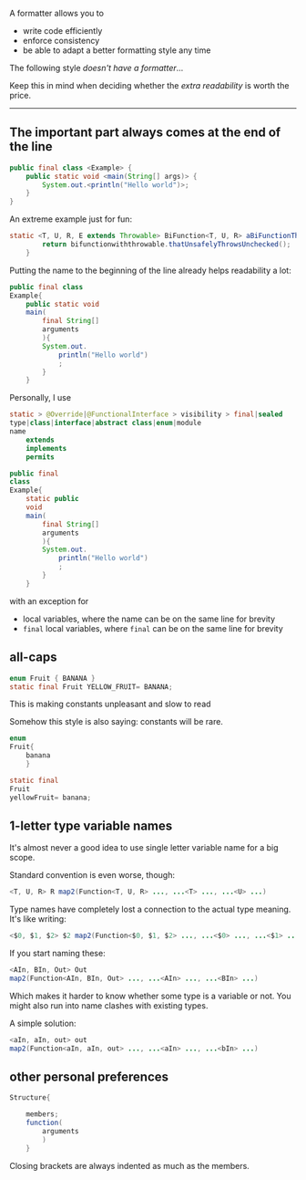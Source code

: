 A formatter allows you to

- write code efficiently
- enforce consistency
- be able to adapt a better formatting style any time

The following style _doesn't have a formatter_...

Keep this in mind when deciding whether the _extra readability_ is worth the price.

-------

## The important part always comes at the end of the line

```java
public final class <Example> {
    public static void <main(String[] args)> {
        System.out.<println("Hello world")>;
    }
}
```

An extreme example just for fun:

```java
static <T, U, R, E extends Throwable> BiFunction<T, U, R> aBiFunctionThatUnsafelyThrowsUnchecked(final BiFunctionWithThrowable<T, U, R, E> bifunctionwiththrowable) throws E {
        return bifunctionwiththrowable.thatUnsafelyThrowsUnchecked();
    }
```

Putting the name to the beginning of the line already helps readability a lot:

```java
public final class
Example{
    public static void
    main(
        final String[]
        arguments
        ){
        System.out.
            println("Hello world")
            ;
        }
    }
```
Personally, I use

```java
static > @Override|@FunctionalInterface > visibility > final|sealed
type|class|interface|abstract class|enum|module
name
    extends
    implements
    permits
```

```java
public final
class
Example{
    static public
    void
    main(
        final String[]
        arguments
        ){
        System.out.
            println("Hello world")
            ;
        }
    }
```

with an exception for
- local variables, where the name can be on the same line for brevity
- `final` local variables, where `final` can be on the same line for brevity


## all-caps

```java
enum Fruit { BANANA }
static final Fruit YELLOW_FRUIT= BANANA;
```

This is making constants unpleasant and slow to read

Somehow this style is also saying: constants will be rare.

```java
enum
Fruit{
    banana
    }

static final
Fruit
yellowFruit= banana;
```

## 1-letter type variable names

It's almost never a good idea to use single letter variable name for a big scope.

Standard convention is even worse, though:

```java
<T, U, R> R map2(Function<T, U, R> ..., ...<T> ..., ...<U> ...)
```

Type names have completely lost a connection to the actual type meaning. It's like writing:

```java
<$0, $1, $2> $2 map2(Function<$0, $1, $2> ..., ...<$0> ..., ...<$1> ...)
```

If you start naming these:

```java
<AIn, BIn, Out> Out
map2(Function<AIn, BIn, Out> ..., ...<AIn> ..., ...<BIn> ...)
```

Which makes it harder to know whether some type is a variable or not. You might also run into name clashes with existing types.

A simple solution:

```java
<aIn, aIn, out> out
map2(Function<aIn, aIn, out> ..., ...<aIn> ..., ...<bIn> ...)
```

## other personal preferences

```java
Structure{

    members;
    function(
        arguments
        )
    }
```
Closing brackets are always indented as much as the members.
